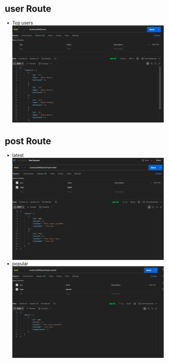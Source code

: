 # user Route
- Top users
![alt text](image.png)
# post Route
- latest
![alt text](image-1.png)
- popular
![alt text](image-2.png)